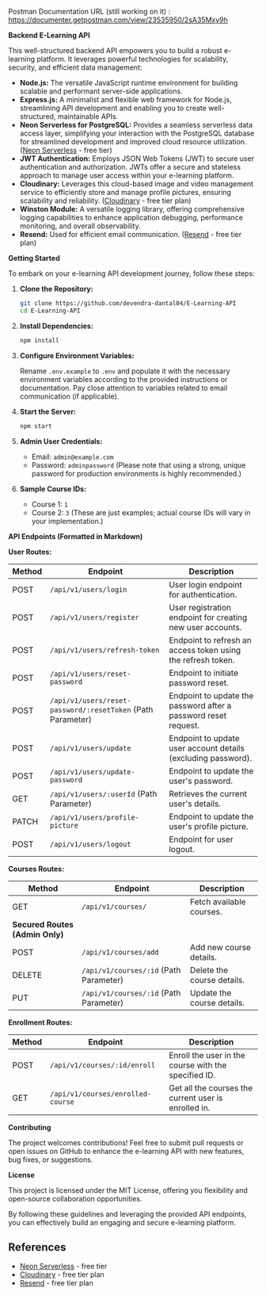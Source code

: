Postman Documentation URL (still working on it) : https://documenter.getpostman.com/view/23535950/2sA35Mxy9h 

**Backend E-Learning API**

This well-structured backend API empowers you to build a robust e-learning platform. It leverages powerful technologies for scalability, security, and efficient data management:

- **Node.js:** The versatile JavaScript runtime environment for building scalable and performant server-side applications.
- **Express.js:** A minimalist and flexible web framework for Node.js, streamlining API development and enabling you to create well-structured, maintainable APIs.
- **Neon Serverless for PostgreSQL:** Provides a seamless serverless data access layer, simplifying your interaction with the PostgreSQL database for streamlined development and improved cloud resource utilization. ([Neon Serverless](https://neon.tech/) - free tier)
- **JWT Authentication:** Employs JSON Web Tokens (JWT) to secure user authentication and authorization. JWTs offer a secure and stateless approach to manage user access within your e-learning platform.
- **Cloudinary:** Leverages this cloud-based image and video management service to efficiently store and manage profile pictures, ensuring scalability and reliability. ([Cloudinary](https://cloudinary.com/) - free tier plan)
- **Winston Module:** A versatile logging library, offering comprehensive logging capabilities to enhance application debugging, performance monitoring, and overall observability.
- **Resend:** Used for efficient email communication. ([Resend](https://resend.com/) - free tier plan)

**Getting Started**

To embark on your e-learning API development journey, follow these steps:

1. **Clone the Repository:**

   ```bash
   git clone https://github.com/devendra-dantal04/E-Learning-API
   cd E-Learning-API
   ```

2. **Install Dependencies:**

   ```bash
   npm install
   ```

3. **Configure Environment Variables:**

   Rename `.env.example` to `.env` and populate it with the necessary environment variables according to the provided instructions or documentation. Pay close attention to variables related to email communication (if applicable).

4. **Start the Server:**

   ```bash
   npm start
   ```

5. **Admin User Credentials:**

   - Email: `admin@example.com`
   - Password: `adminpassword` (Please note that using a strong, unique password for production environments is highly recommended.)

6. **Sample Course IDs:**

   - Course 1: `1`
   - Course 2: `3` (These are just examples; actual course IDs will vary in your implementation.)

**API Endpoints (Formatted in Markdown)**

**User Routes:**

| Method | Endpoint                                                    | Description                                                     |
| ------ | ----------------------------------------------------------- | --------------------------------------------------------------- |
| POST   | `/api/v1/users/login`                                       | User login endpoint for authentication.                         |
| POST   | `/api/v1/users/register`                                    | User registration endpoint for creating new user accounts.      |
| POST   | `/api/v1/users/refresh-token`                               | Endpoint to refresh an access token using the refresh token.    |
| POST   | `/api/v1/users/reset-password`                              | Endpoint to initiate password reset.                            |
| POST   | `/api/v1/users/reset-password/:resetToken` (Path Parameter) | Endpoint to update the password after a password reset request. |
| POST   | `/api/v1/users/update`                                      | Endpoint to update user account details (excluding password).   |
| POST   | `/api/v1/users/update-password`                             | Endpoint to update the user's password.                         |
| GET    | `/api/v1/users/:userId` (Path Parameter)                    | Retrieves the current user's details.                           |
| PATCH  | `/api/v1/users/profile-picture`                             | Endpoint to update the user's profile picture.                  |
| POST   | `/api/v1/users/logout`                                      | Endpoint for user logout.                                       |

**Courses Routes:**

| Method                          | Endpoint                               | Description                |
| ------------------------------- | -------------------------------------- | -------------------------- |
| GET                             | `/api/v1/courses/`                     | Fetch available courses.   |
| **Secured Routes (Admin Only)** |
| POST                            | `/api/v1/courses/add`                  | Add new course details.    |
| DELETE                          | `/api/v1/courses/:id` (Path Parameter) | Delete the course details. |
| PUT                             | `/api/v1/courses/:id` (Path Parameter) | Update the course details. |

**Enrollment Routes:**

| Method | Endpoint                          | Description                                          |
| ------ | --------------------------------- | ---------------------------------------------------- |
| POST   | `/api/v1/courses/:id/enroll`      | Enroll the user in the course with the specified ID. |
| GET    | `/api/v1/courses/enrolled-course` | Get all the courses the current user is enrolled in. |

**Contributing**

The project welcomes contributions! Feel free to submit pull requests or open issues on GitHub to enhance the e-learning API with new features, bug fixes, or suggestions.

**License**

This project is licensed under the MIT License, offering you flexibility and open-source collaboration opportunities.

By following these guidelines and leveraging the provided API endpoints, you can effectively build an engaging and secure e-learning platform.

## References

- [Neon Serverless](https://neon.tech/) - free tier
- [Cloudinary](https://cloudinary.com/) - free tier plan
- [Resend](https://resend.com/) - free tier plan

